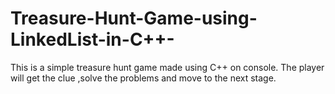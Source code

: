 # Treasure-Hunt-Game-using-LinkedList-in-C++-
This is a simple treasure hunt game made using C++ on console. The player will get the clue ,solve the problems and move to the next stage. 


